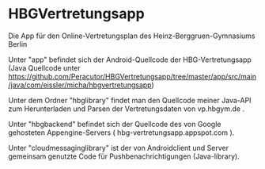 # HBGVertretungsapp
Die App für den Online-Vertretungsplan des Heinz-Berggruen-Gymnasiums Berlin

Unter "app" befindet sich der Android-Quellcode der HBG-Vertretungsapp (Java Quellcode unter https://github.com/Peracutor/HBGVertretungsapp/tree/master/app/src/main/java/com/eissler/micha/hbgvertretungsapp)

Unter dem Ordner "hbglibrary" findet man den Quellcode meiner Java-API zum Herunterladen und Parsen der Vertretungsdaten von vp.hbgym.de .

Unter "hbgbackend" befindet sich der Quellcode des von Google gehosteten Appengine-Servers ( hbg-vertretungsapp.appspot.com ).

Unter "cloudmessaginglibrary" ist der von Androidclient und Server gemeinsam genutzte Code für Pushbenachrichtigungen (Java-library).
